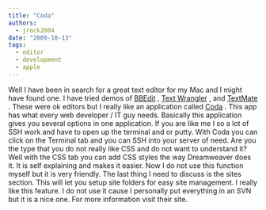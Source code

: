 ```yaml
---
title: "Coda"
authors:
  - jrock2004
date: "2009-10-13"
tags:
  - editor
  - development
  - apple
---
```


Well I have been in search for a great text editor for my Mac and I might have found one. I have tried demos of [BBEdit](http://www.barebones.com/) , [Text Wrangler](http://www.barebones.com/products/TextWrangler/) , and [TextMate](http://macromates.com/) . These were ok editors but I really like an application called [Coda](http://www.panic.com/coda/ "Coda") . This app has what every web developer / IT guy needs. Basically this application gives you several options in one application. If you are like me I so a lot of SSH work and have to open up the terminal and or putty. With Coda you can click on the Terminal tab and you can SSH into your server of need. Are you the type that you do not really like CSS and do not want to understand it? Well with the CSS tab you can add CSS styles the way Dreamweaver does it. It is self explaining and makes it easier. Now I do not use this function myself but it is very friendly. The last thing I need to discuss is the sites section. This will let you setup site folders for easy site management. I really like this feature. I do not use it cause I personally put everything in an SVN but it is a nice one. For more information visit their site.

